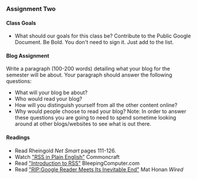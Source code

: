 ### Assignment Two

#### Class Goals
* What should our goals for this class be? Contribute to the Public Google Document. Be Bold. You don't need to sign it. Just add to the list.

#### Blog Assignment

Write a paragraph (100-200 words) detailing what your blog for the semester will be about. Your paragraph should answer the following questions:
* What will your blog be about?
* Who would read your blog?
* How will you distinguish yourself from all the other content online?
* Why would people choose to read your blog?
Note: In order to answer these questions you are going to need to spend sometime looking around at other blogs/websites to see what is out there.

#### Readings
* Read Rheingold *Net Smart* pages 111-126.
* Watch ["RSS in Plain English"](http://www.youtube.com/watch?v=0klgLsSxGsU) Commoncraft
* Read ["Introduction to RSS"](http://www.bleepingcomputer.com/tutorials/introduction-to-rss/) BleepingComputer.com
* Read ["RIP:Google Reader Meets Its Inevitable End"](http://www.wired.com/gadgetlab/2013/03/r-i-p-google-reader/) Mat Honan *Wired* 

